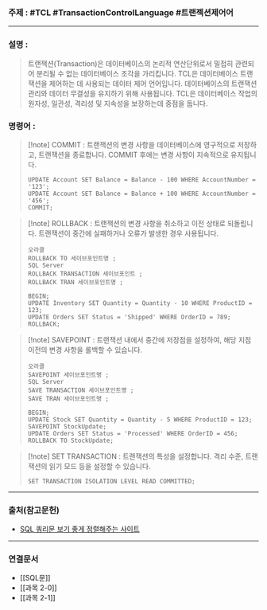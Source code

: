 ### 주제 : #TCL #TransactionControlLanguage #트랜젝션제어어

___

### 설명 : 

> 트랜잭션(Transaction)은 데이터베이스의 논리적 연산단위로서 밀접히 관련되어 분리될 수 없는 데이터베이스 조각을 가리킵니다.
> TCL은 데이터베이스 트랜잭션을 제어하는 데 사용되는 데이터 제어 언어입니다. 
> 데이터베이스의 트랜잭션 관리와 데이터 무결성을 유지하기 위해 사용됩니다. 
> TCL은 데이터베이스 작업의 원자성, 일관성, 격리성 및 지속성을 보장하는데 중점을 둡니다.

### 명령어 : 

>[!note] COMMIT : 
> 트랜잭션의 변경 사항을 데이터베이스에 영구적으로 저장하고, 트랜잭션을 종료합니다. 
> COMMIT 후에는 변경 사항이 지속적으로 유지됩니다.
> 
>```
> UPDATE Account SET Balance = Balance - 100 WHERE AccountNumber = '123';
> UPDATE Account SET Balance = Balance + 100 WHERE AccountNumber = '456';
> COMMIT;
>```

>[!note] ROLLBACK :
> 트랜잭션의 변경 사항을 취소하고 이전 상태로 되돌립니다. 
> 트랜잭션이 중간에 실패하거나 오류가 발생한 경우 사용됩니다.
> 
> ``` 
> 오라클
> ROLLBACK TO 세이브포인트명 ;
> SQL Server
> ROLLBACK TRANSACTION 세이브포인트 ; 
> ROLLBACK TRAN 세이브포인트명 ; 
> ```
>```
> BEGIN;
> UPDATE Inventory SET Quantity = Quantity - 10 WHERE ProductID = 123;
> UPDATE Orders SET Status = 'Shipped' WHERE OrderID = 789;
> ROLLBACK;
>```

>[!note] SAVEPOINT : 
> 트랜잭션 내에서 중간에 저장점을 설정하여, 해당 지점 이전의 변경 사항을 롤백할 수 있습니다.
> 
> ```
> 오라클
> SAVEPOINT 세이브포인트명 ;
> SQL Server
> SAVE TRANSACTION 세이브포인트명 ;
> SAVE TRAN 세이브포인트명 ;
> ```
>```
> BEGIN;
> UPDATE Stock SET Quantity = Quantity - 5 WHERE ProductID = 123;
> SAVEPOINT StockUpdate;
> UPDATE Orders SET Status = 'Processed' WHERE OrderID = 456;
> ROLLBACK TO StockUpdate;
>```


>[!note] SET TRANSACTION :
> 트랜잭션의 특성을 설정합니다. 
> 격리 수준, 트랜잭션의 읽기 모드 등을 설정할 수 있습니다.
> 
>```
> SET TRANSACTION ISOLATION LEVEL READ COMMITTED;
>```

___

### 출처(참고문헌)

- [SQL 쿼리문 보기 좋게 정렬해주는 사이트](https://zzznara2.tistory.com/663)

___

### 연결문서

- [[SQL문]]
- [[과목 2-0]]
- [[과목 2-1]]
